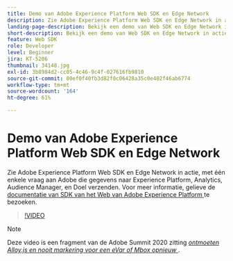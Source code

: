 ```yaml
---
title: Demo van Adobe Experience Platform Web SDK en Edge Network
description: Zie Adobe Experience Platform Web SDK en Edge Network in actie, met één oproep aan Adobe om gegevens naar Experience Platform, Analytics, Audience Manager en Target te verzenden.
landing-page-description: Bekijk een demo van Web SDK en Edge Network in actie, met één oproep aan Adobe om gegevens te verzenden naar Experience Platform, Analytics, Audience Manager en Target.
short-description: Bekijk een demo van Web SDK en Edge Network in actie, met één oproep aan Adobe om gegevens te verzenden naar Experience Platform, Analytics, Audience Manager en Target.
feature: Web SDK
role: Developer
level: Beginner
jira: KT-5206
thumbnail: 34148.jpg
exl-id: 3b8984d2-cc05-4c46-9c4f-027616fb9810
source-git-commit: 00ef0f40fb3d82f0c06428a35c0e402f46ab6774
workflow-type: tm+mt
source-wordcount: '164'
ht-degree: 61%

---
```


# Demo van Adobe Experience Platform Web SDK en Edge Network

Zie Adobe Experience Platform Web SDK en Edge Network in actie, met één enkele vraag aan Adobe die gegevens naar Experience Platform, Analytics, Audience Manager, en Doel verzenden. Voor meer informatie, gelieve de [ documentatie van SDK van het Web van Adobe Experience Platform ](https://experienceleague.adobe.com/docs/experience-platform/edge/home.html) te bezoeken.

>[!VIDEO](https://video.tv.adobe.com/v/34148?learn=on)

>[!NOTE]
>
>Deze video is een fragment van de Adobe Summit 2020 zitting *[ontmoeten Alloy.js en nooit markering voor een eVar of Mbox opnieuw ](https://business.adobe.com/summit/2020/with-alloy-js-never-tag-for-an-evar-or-mbox-again.html)*.
